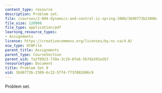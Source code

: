 ```yaml
---
content_type: resource
description: Problem set.
file: /courses/2-004-dynamics-and-control-ii-spring-2008/3b90773b23096c3257f4f73f082606c9_ps9.pdf
file_size: 120966
file_type: application/pdf
learning_resource_types:
- Assignments
license: https://creativecommons.org/licenses/by-nc-sa/4.0/
ocw_type: OCWFile
parent_title: Assignments
parent_type: CourseSection
parent_uid: fa2f0923-739a-3c19-bfe6-5b7da391e2b7
resourcetype: Document
title: Problem Set 9
uid: 3b90773b-2309-6c32-57f4-f73f082606c9
---
```

Problem set.
